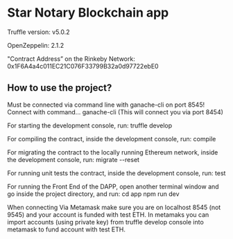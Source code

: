 # Star Notary Blockchain app

Truffle version: v5.0.2

OpenZeppelin: 2.1.2

"Contract Address” on the Rinkeby Network: 0x1F6A4a4c011EC21C076F33799B32a0d97722ebE0

## How to use the project?

Must be connected via command line with ganache-cli on port 8545! 
Connect with command...
ganache-cli (This will connect you via port 8454)

For starting the development console, run:
truffle develop

For compiling the contract, inside the development console, run:
compile

For migrating the contract to the locally running Ethereum network, inside the development console, run:
migrate --reset

For running unit tests the contract, inside the development console, run:
test

For running the Front End of the DAPP, open another terminal window and go inside the project directory, and run:
cd app
npm run dev

When connecting Via Metamask make sure you are on localhost 8545 (not 9545) and your account is funded with test ETH.
In metamaks you can import accounts (using private key) from truffle develop console into metamask to fund account with test ETH.